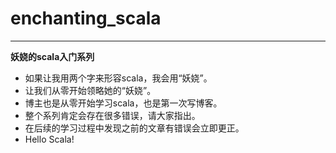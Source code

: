 # enchanting_scala
----

**妖娆的scala入门系列**


+ 如果让我用两个字来形容scala，我会用“妖娆”。
+ 让我们从零开始领略她的“妖娆”。
+ 博主也是从零开始学习scala，也是第一次写博客。
+ 整个系列肯定会存在很多错误，请大家指出。
+ 在后续的学习过程中发现之前的文章有错误会立即更正。
+ Hello Scala!

